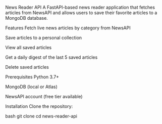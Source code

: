News Reader API
A FastAPI-based news reader application that fetches articles from NewsAPI and allows users to save their favorite articles to a MongoDB database.

Features
Fetch live news articles by category from NewsAPI

Save articles to a personal collection

View all saved articles

Get a daily digest of the last 5 saved articles

Delete saved articles

Prerequisites
Python 3.7+

MongoDB (local or Atlas)

NewsAPI account (free tier available)

Installation
Clone the repository:

bash
git clone <your-repo-url>
cd news-reader-api
